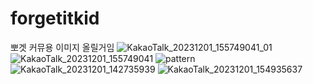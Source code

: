 # forgetitkid
뽀겟 커뮤용
이미지 올릴거임
![KakaoTalk_20231201_155749041_01](https://github.com/glucose180/forgetitkid/assets/54951597/863475eb-8794-4dfe-9d54-7c3de821f8ef)
![KakaoTalk_20231201_155749041](https://github.com/glucose180/forgetitkid/assets/54951597/50c1c18c-b1a3-47ca-9755-b753ed30b210)
![pattern](https://github.com/glucose180/forgetitkid/assets/54951597/051d3a8e-8ac8-430f-83d0-18603881e9ed)
![KakaoTalk_20231201_142735939](https://github.com/glucose180/forgetitkid/assets/54951597/13aa0aad-bb47-4401-8ec6-871402d61acf)
![KakaoTalk_20231201_154935637](https://github.com/glucose180/forgetitkid/assets/54951597/1ab31490-d8ed-4069-ad5c-c0a164ac828e)


